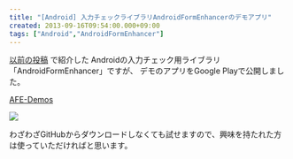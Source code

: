 ```yaml
---
title: "[Android] 入力チェックライブラリAndroidFormEnhancerのデモアプリ"
created: 2013-09-16T09:54:00.000+09:00
tags: ["Android","AndroidFormEnhancer"]
---
```

[以前の投稿](http://ksoichiro.blogspot.jp/2013/01/android.html) で紹介した Androidの入力チェック用ライブラリ「AndroidFormEnhancer」ですが、
デモのアプリをGoogle Playで公開しました。

[AFE-Demos](https://play.google.com/store/apps/details?id=com.androidformenhancer.sample.demos)

[![](http://1.bp.blogspot.com/-djGyDdeLngQ/UjZVg6a1MyI/AAAAAAAALu0/lwhi-XTbN5c/s200/ic_launcher-web.png)](https://play.google.com/store/apps/details?id=com.androidformenhancer.sample.demos)

わざわざGitHubからダウンロードしなくても試せますので、興味を持たれた方は使っていただければと思います。
